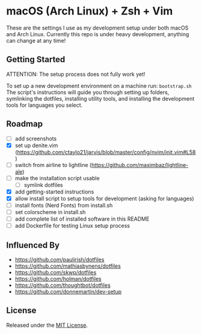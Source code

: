 # macOS (Arch Linux) + Zsh + Vim

These are the settings I use as my development setup under both macOS and Arch Linux.
Currently this repo is under heavy development, anything can change at any time!

## Getting Started

ATTENTION: The setup process does not fully work yet!

To set up a new development environment on a machine run:
`bootstrap.sh`
The script's instructions will guide you through setting up folders, symlinking the dotfiles,
installing utility tools, and installing the development tools for languages you select.

## Roadmap

- [ ] add screenshots
- [x] set up denite.vim (https://github.com/ctaylo21/jarvis/blob/master/config/nvim/init.vim#L58)
- [ ] switch from airline to lightline (https://github.com/maximbaz/lightline-ale)
- [ ] make the installation script usable
	- [ ] symlink dotfiles
- [x] add getting-started instructions
- [x] allow install script to setup tools for development (asking for languages)
- [ ] install fonts (Nerd Fonts) from install.sh
- [ ] set colorscheme in install.sh
- [ ] add complete list of installed software in this README
- [ ] add Dockerfile for testing Linux setup process

## Influenced By

- https://github.com/paulirish/dotfiles
- https://github.com/mathiasbynens/dotfiles
- https://github.com/skwp/dotfiles
- https://github.com/holman/dotfiles
- https://github.com/thoughtbot/dotfiles
- https://github.com/donnemartin/dev-setup

## License

Released under the [MIT License](LICENSE).

